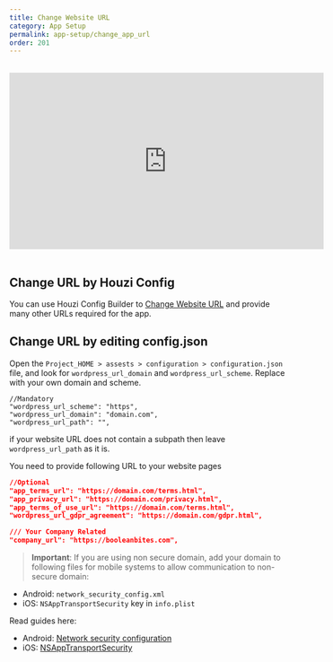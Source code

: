 ```yaml
---
title: Change Website URL
category: App Setup
permalink: app-setup/change_app_url
order: 201
---
```




<br/>
<iframe width="560" height="315" src="https://www.youtube.com/embed/ySUh_J0BgPw" frameborder="0" allow="accelerometer; autoplay; clipboard-write; encrypted-media; gyroscope; picture-in-picture" allowfullscreen></iframe>

<br/>
<br/>


## Change URL by Houzi Config
 You can use Houzi Config Builder to [Change Website URL](/houzi-builder/basic_setup) and provide many other URLs required for the app. 


## Change URL by editing config.json
Open the `Project_HOME > assests > configuration > configuration.json` file, and look for `wordpress_url_domain` and `wordpress_url_scheme`. Replace with your own domain and scheme.

```
//Mandatory
"wordpress_url_scheme": "https",
"wordpress_url_domain": "domain.com",
"wordpress_url_path": "",
```
if your website URL does not contain a subpath then leave `wordpress_url_path` as it is.

You need to provide following URL to your website pages

```json
//Optional
"app_terms_url": "https://domain.com/terms.html",
"app_privacy_url": "https://domain.com/privacy.html",
"app_terms_of_use_url": "https://domain.com/terms.html",
"wordpress_url_gdpr_agreement": "https://domain.com/gdpr.html",

/// Your Company Related
"company_url": "https://booleanbites.com",

```

<!-- 
## Change URL by editing constants.dart
Although not advised, as these will be overriden by config.json, you can hardcode the URLs in constants.dart. Open the `Project_HOME > packages > houzi_package > lib > common > constants.dart` file, and look for `WORDPRESS_URL_DOMAIN` and `WORDPESS_URL_SCHEME`. Replace with your own domain and scheme.

```
//Mandatory
String WORDPRESS_URL_DOMAIN = "domain.com";
String WORDPRESS_URL_SCHEME = "https";
const String WORDPRESS_URL_PATH = "";
```

if your website URL does not contain a subpath then leave `WORDPRESS_URL_PATH` as it is.

You need to provide following URL to your website pages

```
//Optional
const String APP_TERMS_URL = "https://domain.com/terms.html";
const String APP_PRIVACY_URL = "https://domain.com/privacy.html";
const String APP_TERMS_OF_USE_URL = "https://domain.com/terms.html";
const String WORDPRESS_URL_GDPR_AGREEMENT = "https://domain.com/gdpr.html";

/// Your Company Related
String COMPANY_NAME = "BooleanBites Ltd.";
String COMPANY_URL = "https://booleanbites.com";
``` -->

> **Important**: If you are using non secure domain, add your domain to following files for mobile systems to allow communication to non-secure domain: 

- Android: `network_security_config.xml`
- iOS: `NSAppTransportSecurity` key in `info.plist`

Read guides here:

- Android: [Network security configuration](https://developer.android.com/training/articles/security-config)
- iOS: [NSAppTransportSecurity](https://developer.apple.com/documentation/bundleresources/information_property_list/nsapptransportsecurity)


